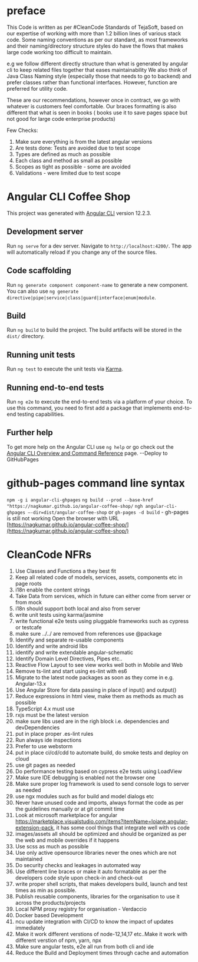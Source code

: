 # preface

This Code is written as per #CleanCode Standards of TejaSoft, based on our expertise of working with more than 1.2 billion lines of various stack code. Some naming conventions as
per our standard, as most frameworks and their naming/directory structure styles do have the flows that makes large code working too difficult to maintain.

e.g we follow different directly structure than what is generated by angular cli to keep related files together that eases maintainability We also think of Java Class Naming
style (especially those that needs to go to backend) and prefer classes rather than functional interfaces. However, function are preferred for utility code.

These are our recommendations, however once in contract, we go with whatever is customers feel comfortable. Our braces formatting is also different that what is seen in books (
books use it to save pages space but not good for large code enterprise products)

Few Checks:

1. Make sure everything is from the latest angular versions
2. Are tests done: Tests are avoided due to test scope
3. Types are defined as much as possible
4. Each class and method as small as possible
5. Scopes as tight as possible - some are avoided
6. Validations - were limited due to test scope

# Angular CLI Coffee Shop

This project was generated with [Angular CLI](https://github.com/angular/angular-cli) version 12.2.3.

## Development server

Run `ng serve` for a dev server. Navigate to `http://localhost:4200/`. The app will automatically reload if you change any of the source files.

## Code scaffolding

Run `ng generate component component-name` to generate a new component. You can also use `ng generate directive|pipe|service|class|guard|interface|enum|module`.

## Build

Run `ng build` to build the project. The build artifacts will be stored in the `dist/` directory.

## Running unit tests

Run `ng test` to execute the unit tests via [Karma](https://karma-runner.github.io).

## Running end-to-end tests

Run `ng e2e` to execute the end-to-end tests via a platform of your choice. To use this command, you need to first add a package that implements end-to-end testing capabilities.

## Further help

To get more help on the Angular CLI use `ng help` or go check out the [Angular CLI Overview and Command Reference](https://angular.io/cli) page. --Deploy to GitHubPages

# github-pages command line syntax

`npm -g i angular-cli-ghpages`
`ng build --prod --base-href "https://nagkumar.github.io/angular-coffee-shop/`
`ngh angular-cli-ghpages —-dir=dist/angular-coffee-shop` or  `gh-pages -d build` - gh-pages is still not working Open the browser with
URL [https://nagkumar.github.io/angular-coffee-shop/](https://nagkumar.github.io/angular-coffee-shop/)

# CleanCode NFRs

1. Use Classes and Functions a they best fit
2. Keep all related code of models, services, assets, components etc in page roots
3. i18n enable the content strings
4. Take Data from services, which in future can either come from server or from mock
5. i18n should support both local and also from server
6. write unit tests using karma/jasmine
7. write functional e2e tests using pluggable frameworks such as cypress or testcafe
8. make sure ../../ are removed from references use @package
9. Identify and separate re-usable components
10. Identify and write android libs
11. identify and write extendable angular-schematic
12. Identify Domain Level Directives, Pipes etc..
13. Reactive Flow Layout to see view works well both in Mobile and Web
14. Remove ts-lint and start using es-lint with es6
15. Migrate to the latest node packages as soon as they come in e.g. Angular-13.x
16. Use Angular Store for data passing in place of input() and output()
17. Reduce expressions in html view, make them as methods as much as possible
18. TypeScript 4.x must use
19. rxjs must be the latest version
20. make sure libs used are in the righ block i.e. dependencies and devDependencies
21. put in place proper .es-lint rules
22. Run always ide inspections
23. Prefer to use webstorm
24. put in place ci/cd/cdd to automate build, do smoke tests and deploy on cloud
25. use git pages as needed
26. Do performance testing based on cypress e2e tests using LoadView
27. Make sure IDE debugging is enabled not the browser one
28. Make sure proper log framework is used to send console logs to server as needed
29. use ngx modules such as for build and model dialogs etc
30. Never have unused code and imports, always format the code as per the guidelines manually or at git commit time
31. Look at microsoft marketplace for angular https://marketplace.visualstudio.com/items?itemName=loiane.angular-extension-pack, it has some cool things that integrate well with vs
    code
32. images/assets all should be optimized and should be organized as per the web and mobile overrides if it happens
33. Use scss as much as possible
34. Use only active opensource libraries never the ones which are not maintained
35. Do security checks and leakages in automated way
36. Use different line braces or make it auto formatable as per the developers code style upon check-in and check-out
37. write proper shell scripts, that makes developers build, launch and test times as min as possible.
38. Publish reusable components, libraries for the organisation to use it across the products/projects
39. Local NPM proxy registry for organisation - Verdaccio
40. Docker based Development
41. ncu update integration with CI/CD to know the impact of updates immediately
42. Make it work different verstions of node-12,14,17 etc..Make it work with different verstion of npm, yarn, npx
43. Make sure angular tests, e2e all run from both cli and ide
44. Reduce the Build and Deployment times through cache and automation